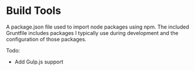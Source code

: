 # Build Tools
A package.json file used to import node packages using npm. The included Gruntfile includes packages I typically use during development and the configuration of those packages.

Todo:

 - Add Gulp.js support
